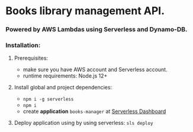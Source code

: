 # Books library management API.

### Powered by AWS Lambdas using Serverless and Dynamo-DB.

### Installation:

1. Prerequisites:
   - make sure you have AWS account and Serverless account.
   - runtime requirements: Node.js 12+
2. Install global and project dependencies:

   - `npm i -g serverless`
   - `npm i`
   - create **application** `books-manager` at
     [Serverless Dashboard](https://dashboard.serverless.com/)

3. Deploy application using by using serverless: `sls deploy`
